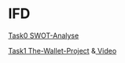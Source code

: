 # IFD
<a href="https://yeram-in.github.io/IFD/task0.SWOT/#">Task0 SWOT-Analyse</a>

<a href="https://yeram-in.github.io/IFD/task1.TheWalletProject/The_Wallet_Project.pdf" target="_blank">Task1 The-Wallet-Project</a> &<a href="https://yeram-in.github.io/IFD/task1.TheWalletProject/#"> Video</a>

